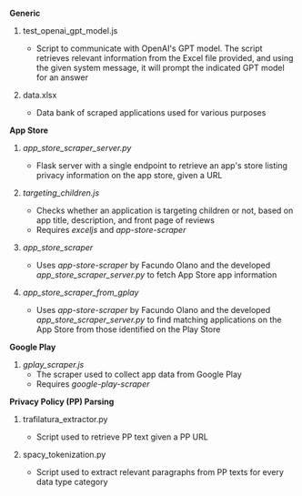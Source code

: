 **Generic**

1. test_openai_gpt_model.js
   * Script to communicate with OpenAI's GPT model. The script retrieves relevant information from the Excel file provided, and using the given system message, it will prompt the indicated GPT model for an answer
  
2. data.xlsx
   * Data bank of scraped applications used for various purposes

**App Store**

1. *app_store_scraper_server.py*
   * Flask server with a single endpoint to retrieve an app's store listing privacy information on the app store, given a URL

2. *targeting_children.js*
   * Checks whether an application is targeting children or not, based on app title, description, and front page of reviews
   * Requires *exceljs* and *app-store-scraper*

3. *app_store_scraper*
   * Uses *app-store-scraper* by Facundo Olano and the developed *app_store_scraper_server.py* to fetch App Store app information

4. *app_store_scraper_from_gplay*
   * Uses *app-store-scraper* by Facundo Olano and the developed *app_store_scraper_server.py* to find matching applications on the App Store from those identified on the Play Store

**Google Play**

1. *gplay_scraper.js*
   * The scraper used to collect app data from Google Play
   * Requires *google-play-scraper*

**Privacy Policy (PP) Parsing**

1. trafilatura_extractor.py
   * Script used to retrieve PP text given a PP URL

2. spacy_tokenization.py
   * Script used to extract relevant paragraphs from PP texts for every data type category
